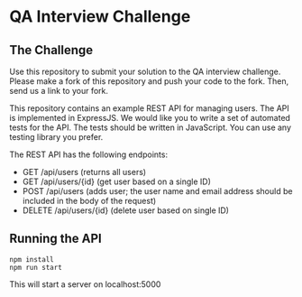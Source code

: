 # QA Interview Challenge

## The Challenge

Use this repository to submit your solution to the QA interview challenge. Please make a fork of this repository and push your code to the fork. Then, send us a link to your fork.

This repository contains an example REST API for managing users. The API is implemented in ExpressJS. We would like you to write a set of automated tests for the API. The tests should be written in JavaScript. You can use any testing library you prefer.

The REST API has the following endpoints:

- GET /api/users (returns all users)
- GET /api/users/{id} (get user based on a single ID)
- POST /api/users (adds user; the user name and email address should be included in the body of the request)
- DELETE /api/users/{id} (delete user based on single ID)

## Running the API

```
npm install
npm run start
```

This will start a server on localhost:5000
